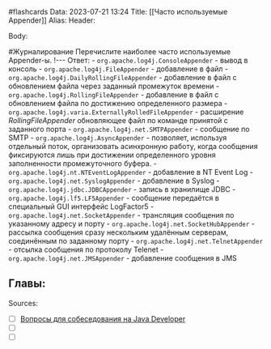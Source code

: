 #flashcards
Data: 2023-07-21 13:24
Title: [[Часто используемые Appender]]
Alias:
Header:


Body:



#Журналирование 
Перечислите наиболее часто используемые Appender-ы.
!---
Ответ:
	- `org.apache.log4j.ConsoleAppender` - вывод в консоль
	- `org.apache.log4j.FileAppender` - добавление в файл
	- `org.apache.log4j.DailyRollingFileAppender` - добавление в файл с обновлением файла через заданный промежуток времени
	- `org.apache.log4j.RollingFileAppender` - добавление в файл с обновлением файла по достижению определенного размера
	- `org.apache.log4j.varia.ExternallyRolledFileAppender` - расширение _RollingFileAppender_ обновляющее файл по команде принятой с заданного порта
	- `org.apache.log4j.net.SMTPAppender` - сообщение по SMTP
	- `org.apache.log4j.AsyncAppender` - позволяет, используя отдельный поток, организовать асинхронную работу, когда сообщения фиксируются лишь при достижении определенного уровня заполненности промежуточного буфера.
	- `org.apache.log4j.nt.NTEventLogAppender` - добавление в NT Event Log
	- `org.apache.log4j.net.SyslogAppender` - добавление в Syslog
	- `org.apache.log4j.jdbc.JDBCAppender` - запись в хранилище JDBC
	- `org.apache.log4j.lf5.LF5Appender` - сообщение передаётся в специальный GUI интерфейс LogFactor5
	- `org.apache.log4j.net.SocketAppender` - трансляция сообщения по указанному адресу и порту
	- `org.apache.log4j.net.SocketHubAppender` - рассылка сообщения сразу нескольким удалённым серверам, соединённым по заданному порту
	- `org.apache.log4j.net.TelnetAppender` - отсылка сообщения по протоколу Telenet
	- `org.apache.log4j.net.JMSAppender` - добавление сообщения в JMS
<!--SR:!2023-11-03,10,270-->




Главы:
-


Sources:
- [ ] [Вопросы для собеседования на Java Developer](https://github.com/enhorse/java-interview/blob/master/README.md#%D0%9E%D0%9E%D0%9F)
- [ ] []()
- [ ] []()
